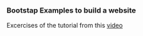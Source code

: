 ### Bootstap Examples to build a website

Excercises of the tutorial from this [video](https://www.youtube.com/watch?v=aTLRdrRQyN4)
